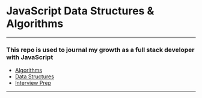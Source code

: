 # JavaScript Data Structures & Algorithms

---

### This repo is used to journal my growth as a full stack developer with JavaScript

- [Algorithms](js/README.md)
- [Data Structures](data-structures/README.md)
- [Interview Prep](interview-prep/README.md)
<!-- - [React Interview](interview-prep/reactapp) -->

---
